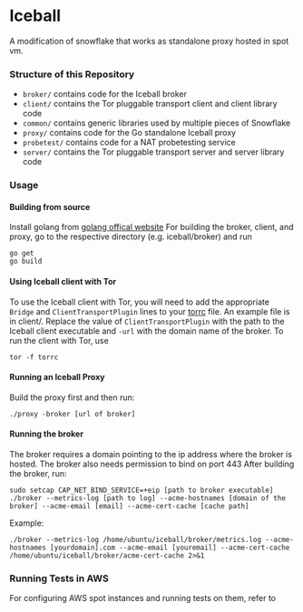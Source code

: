# Iceball

A modification of snowflake that works as standalone proxy hosted in spot vm.

### Structure of this Repository

- `broker/` contains code for the Iceball broker
- `client/` contains the Tor pluggable transport client and client library code
- `common/` contains generic libraries used by multiple pieces of Snowflake
- `proxy/` contains code for the Go standalone Iceball proxy
- `probetest/` contains code for a NAT probetesting service
- `server/` contains the Tor pluggable transport server and server library code

### Usage

#### Building from source

Install golang from [golang offical website](https://go.dev/doc/install)
For building the broker, client, and proxy, go to the respective directory (e.g. iceball/broker) and run
```
go get
go build
```

#### Using Iceball client with Tor

To use the Iceball client with Tor, you will need to add the appropriate `Bridge` and `ClientTransportPlugin` lines to your [torrc](https://2019.www.torproject.org/docs/tor-manual.html.en) file. An example file is in client/. Replace the value of `ClientTransportPlugin` with the path to the Iceball client executable and `-url` with the domain name of the broker. 
To run the client with Tor, use
```
tor -f torrc
```

#### Running an Iceball Proxy
Build the proxy first and then run:
```
./proxy -broker [url of broker]
```

#### Running the broker
The broker requires a domain pointing to the ip address where the broker is hosted. The broker also needs permission to bind on port 443
After building the broker, run:
```
sudo setcap CAP_NET_BIND_SERVICE=+eip [path to broker executable]
./broker --metrics-log [path to log] --acme-hostnames [domain of the broker] --acme-email [email] --acme-cert-cache [cache path]
```
Example:
```
./broker --metrics-log /home/ubuntu/iceball/broker/metrics.log --acme-hostnames [yourdomain].com --acme-email [youremail] --acme-cert-cache /home/ubuntu/iceball/broker/acme-cert-cache 2>&1
```

### Running Tests in AWS

For configuring AWS spot instances and running tests on them, refer to 

